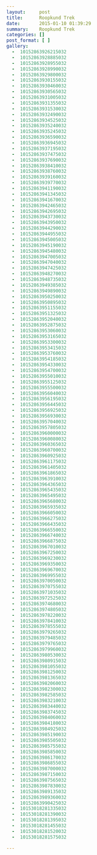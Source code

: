 ```yaml
---
layout:     post
title:      Roopkund Trek
date:       2015-01-10 01:39:29
summary:    Roopkund Trek
categories: []
post_format: [ ]
gallery:
  -  10152863926215032
  -  10152863928885032
  -  10152863928955032
  -  10152863928990032
  -  10152863929800032
  -  10152863930155032
  -  10152863930460032
  -  10152863930565032
  -  10152863931005032
  -  10152863931355032
  -  10152863931530032
  -  10152863932490032
  -  10152863934525032
  -  10152863935240032
  -  10152863935245032
  -  10152863936590032
  -  10152863936945032
  -  10152863937195032
  -  10152863937475032
  -  10152863937690032
  -  10152863938410032
  -  10152863938760032
  -  10152863939160032
  -  10152863939770032
  -  10152863941190032
  -  10152863941345032
  -  10152863941670032
  -  10152863942465032
  -  10152863942695032
  -  10152863943730032
  -  10152863943950032
  -  10152863944290032
  -  10152863944955032
  -  10152863945005032
  -  10152863945190032
  -  10152863945480032
  -  10152863947005032
  -  10152863947040032
  -  10152863947425032
  -  10152863948270032
  -  10152863948735032
  -  10152863949385032
  -  10152863949890032
  -  10152863950250032
  -  10152863950895032
  -  10152863951155032
  -  10152863951325032
  -  10152863952040032
  -  10152863952875032
  -  10152863953060032
  -  10152863953165032
  -  10152863953300032
  -  10152863953415032
  -  10152863953760032
  -  10152863954185032
  -  10152863954330032
  -  10152863954700032
  -  10152863955010032
  -  10152863955125032
  -  10152863955500032
  -  10152863956040032
  -  10152863956195032
  -  10152863956445032
  -  10152863956925032
  -  10152863956930032
  -  10152863957040032
  -  10152863957805032
  -  10152863960000032
  -  10152863960080032
  -  10152863960365032
  -  10152863960700032
  -  10152863960925032
  -  10152863961175032
  -  10152863961405032
  -  10152863961865032
  -  10152863963910032
  -  10152863964365032
  -  10152863965435032
  -  10152863965495032
  -  10152863965680032
  -  10152863965935032
  -  10152863966050032
  -  10152863966275032
  -  10152863966435032
  -  10152863966550032
  -  10152863966740032
  -  10152863966875032
  -  10152863967010032
  -  10152863967250032
  -  10152863969230032
  -  10152863969350032
  -  10152863969670032
  -  10152863969955032
  -  10152863970050032
  -  10152863970755032
  -  10152863971035032
  -  10152863972525032
  -  10152863974680032
  -  10152863974805032
  -  10152863978220032
  -  10152863978410032
  -  10152863978555032
  -  10152863979265032
  -  10152863979485032
  -  10152863979765032
  -  10152863979960032
  -  10152863980530032
  -  10152863980915032
  -  10152863981055032
  -  10152863981250032
  -  10152863981365032
  -  10152863982060032
  -  10152863982300032
  -  10152863982585032
  -  10152863983210032
  -  10152863983440032
  -  10152863983745032
  -  10152863984060032
  -  10152863984180032
  -  10152863984925032
  -  10152863985190032
  -  10152863985505032
  -  10152863985755032
  -  10152863985850032
  -  10152863986170032
  -  10152863986855032
  -  10152863987000032
  -  10152863987150032
  -  10152863987565032
  -  10152863987830032
  -  10152863989135032
  -  10152863989360032
  -  10152863990425032
  -  10153018281335032
  -  10153018281390032
  -  10153018281395032
  -  10153018281455032
  -  10153018281520032
  -  10153018281575032

---
```

